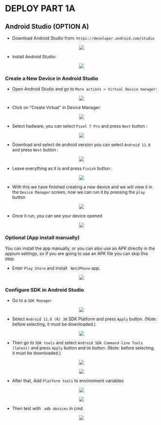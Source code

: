 # DEPLOY PART 1A

## Android Studio (OPTION A)

* Download Android Studio from: ```https://developer.android.com/studio```
<p align="center">
  <img src="./../../mobile/mobile001/readme-files/001-android-studio-download.jpg">
</p>

* Install Android Studio:
<p align="center">
  <img src="./../../mobile/mobile001/readme-files/002-android-studio-install.jpg">
</p>

### Create a New Device in Android Studio

* Open Android Studio and go to ```More actions > Virtual Device manager```:
<p align="center">
  <img src="./../../mobile/mobile001/readme-files/003-android-studio-more-actions.jpg">
</p>

* Click on "Create Virtual" in Device Manager:
<p align="center">
  <img src="./../../mobile/mobile001/readme-files/004-android-studio-device-manager.jpg">
</p>

* Select hadware, you can select ```Pixel 7 Pro``` and press ```Next``` button :
<p align="center">
  <img src="./../../mobile/mobile001/readme-files/005-android-studio-select-hadware.jpg">
</p>

* Download and select de android version you can select ```Android 11.0``` and press ```Next``` button : 
<p align="center">
  <img src="./../../mobile/mobile001/readme-files/006-android-studio-select-android-version.jpg">
</p>

* Leave everything as it is and press ```Finish``` button : 
<p align="center">
  <img src="./../../mobile/mobile001/readme-files/007-android-studio-finish-device-mananger.jpg">
</p>

* With this we have finished creating a new device and we will view it in the ```Device Manager``` screen, now we can run it by pressing the ```play``` button
<p align="center">
  <img src="./../../mobile/mobile001/readme-files/008-android-studio-run-device.jpg">
</p>

* Once it run, you can see your device opened
<p align="center">
  <img src="./../../mobile/mobile001/readme-files/009-android-studio-run-device-finish.jpg">
</p>

### Optional (App install manually)

You can install the app manually, or you can also use an APK directly in the appium settings, so if you are going to use an APK file you can skip this step.

* Enter ```Play Store``` and Install ``` Net2Phone``` app.
<p align="center">
  <img src="./readme-files-01/003-install-net-2-phone.jpg">
</p>


### Configure SDK in Android Studio

* Go to a ```SDK Manager```
<p align="center">
  <img src="./../../mobile/mobile001/readme-files/010-android-studio-go-sdk-manager.jpg">
</p>

* Select ```Android 11.0 (R) 30``` SDK Platform and press ```Apply``` button. (Note: before selecting, it must be downloaded.)
<p align="center">
  <img src="./../../mobile/mobile001/readme-files/011-android-studio-select-SDK-platform.jpg">
</p>

* Then go to ```SDK tools``` and select ```Android SDK Command-line Tools (latest)``` and press ```Apply``` button and ```Ok``` button. (Note: before selecting, it must be downloaded.)
<p align="center">
  <img src="./../../mobile/mobile001/readme-files/012-android-studio-select-SDK-tool.jpg">
</p>

<p align="center">
  <img src="./../../mobile/mobile001/readme-files/012-android-studio-SDK-download.jpg">
</p>

* After that, Add ```Platform tools``` to environment variables
<p align="center">
  <img src="./../../mobile/mobile001/readme-files/013-android-studio-environment-variables1.jpg">
</p>
<p align="center">
  <img src="./../../mobile/mobile001/readme-files/013-android-studio-environment-variables2.jpg">
</p>

* Then test with ``` adb devices``` in cmd
<p align="center">
  <img src="./../../mobile/mobile001/readme-files/014-android-studio-test-adb-devices.jpg">
</p>
